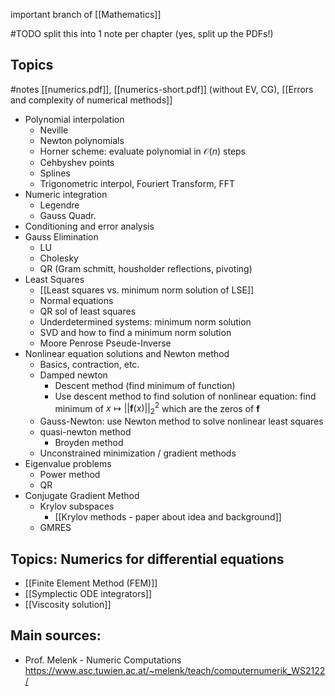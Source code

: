 important branch of [[Mathematics]]


#TODO split this into 1 note per chapter (yes, split up the PDFs!)


## Topics

#notes [[numerics.pdf]], [[numerics-short.pdf]] (without EV, CG), [[Errors and complexity of numerical methods]]

- Polynomial interpolation
	- Neville
	- Newton polynomials
	- Horner scheme: evaluate polynomial in $\mathcal{O}(n)$ steps
	- Cehbyshev points
	- Splines
	- Trigonometric interpol, Fouriert Transform, FFT
- Numeric integration
	- Legendre
	- Gauss Quadr.
- Conditioning and error analysis
- Gauss Elimination
	- LU
	- Cholesky
	- QR (Gram schmitt, housholder reflections, pivoting)
- Least Squares
	- [[Least squares vs. minimum norm solution of LSE]]
	- Normal equations
	- QR sol of least squares
	- Underdetermined systems: minimum norm solution
	- SVD and how to find a minimum norm solution
	- Moore Penrose Pseude-Inverse
- Nonlinear equation solutions and Newton method
	- Basics, contraction, etc.
	- Damped newton
		- Descent method (find minimum of function)
		- Use descent method to find solution of nonlinear equation: find minimum of $x\mapsto||\boldsymbol{f}(x)||^2_2$  which are the zeros of $\boldsymbol{f}$ 
	- Gauss-Newton: use Newton method to solve nonlinear least squares 
	- quasi-newton method
		- Broyden method
	- Unconstrained minimization / gradient methods
- Eigenvalue problems
	- Power method
	- QR
- Conjugate Gradient Method
	- Krylov subspaces
		- [[Krylov methods - paper about idea and background]]
	- GMRES


## Topics: Numerics for differential equations
- [[Finite Element Method (FEM)]]
- [[Symplectic ODE integrators]]
- [[Viscosity solution]]


## Main sources:
- Prof. Melenk - Numeric Computations https://www.asc.tuwien.ac.at/~melenk/teach/computernumerik_WS2122/